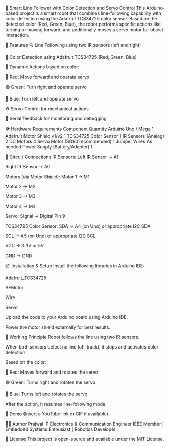 🤖 Smart Line Follower with Color Detection and Servo Control
This Arduino-based project is a smart robot that combines line-following capability with color detection using the Adafruit TCS34725 color sensor. Based on the detected color (Red, Green, Blue), the robot performs specific actions like turning or moving forward, and additionally moves a servo motor for object interaction.

📌 Features
🔍 Line Following using two IR sensors (left and right)

🎨 Color Detection using Adafruit TCS34725 (Red, Green, Blue)

🔁 Dynamic Actions based on color:

🔴 Red: Move forward and operate servo

🟢 Green: Turn right and operate servo

🔵 Blue: Turn left and operate servo

⚙️ Servo Control for mechanical actions

💬 Serial feedback for monitoring and debugging

🛠️ Hardware Requirements
Component	Quantity
Arduino Uno / Mega	1
Adafruit Motor Shield v1/v2	1
TCS34725 Color Sensor	1
IR Sensors (Analog)	2
DC Motors	4
Servo Motor (SG90 recommended)	1
Jumper Wires	As needed
Power Supply (Battery/Adapter)	1

🔌 Circuit Connections
IR Sensors:
Left IR Sensor → A1

Right IR Sensor → A0

Motors (via Motor Shield):
Motor 1 → M1

Motor 2 → M2

Motor 3 → M3

Motor 4 → M4

Servo:
Signal → Digital Pin 9

TCS34725 Color Sensor:
SDA → A4 (on Uno) or appropriate I2C SDA

SCL → A5 (on Uno) or appropriate I2C SCL

VCC → 3.3V or 5V

GND → GND

📦 Installation & Setup
Install the following libraries in Arduino IDE:

Adafruit_TCS34725

AFMotor

Wire

Servo

Upload the code to your Arduino board using Arduino IDE.

Power the motor shield externally for best results.

🧠 Working Principle
Robot follows the line using two IR sensors.

When both sensors detect no line (off-track), it stops and activates color detection.

Based on the color:

🔴 Red: Moves forward and rotates the servo

🟢 Green: Turns right and rotates the servo

🔵 Blue: Turns left and rotates the servo

After the action, it resumes line-following mode.

📸 Demo
(Insert a YouTube link or GIF if available)

👨‍💻 Author
Prajwal .P
Electronics & Communication Engineer
IEEE Member | Embedded Systems Enthusiast | Robotics Developer

📄 License
This project is open-source and available under the MIT License.

